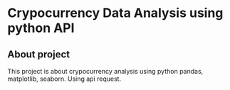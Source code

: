 # Crypocurrency Data Analysis using python API

## About project

This project is about crypocurrency analysis using python pandas, matplotlib, seaborn. Using api request.

